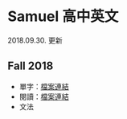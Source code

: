 # Samuel 高中英文
2018.09.30. 更新

## Fall 2018

- 單字：[檔案連結](https://github.com/CosinePiFly/eng/tree/master/vocab)
- 閱讀：[檔案連結](https://github.com/CosinePiFly/eng/tree/master/reading)
- 文法
